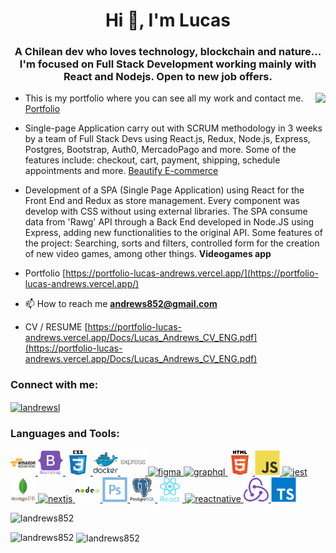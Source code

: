 <h1 align="center">Hi 👋, I'm Lucas</h1>
<h3 align="center">A Chilean dev who loves technology, blockchain and nature... I'm focused on Full Stack Development working mainly with React and Nodejs. Open to new job offers.</h3>

<img src="https://raw.githubusercontent.com/abhisheknaiidu/abhisheknaiidu/master/code.gif" align="right" />


- This is my portfolio where you can see all my work and contact me. [Portfolio](https://portfolio-lucas-andrews.vercel.app/)

- Single-page Application carry out with SCRUM methodology in 3 weeks by a team of Full Stack Devs using React.js, Redux, Node.js, Express, Postgres, Bootstrap, Auth0, MercadoPago and more. Some of the features include: checkout, cart, payment, shipping, schedule appointments and more. [Beautify E-commerce](https://beautify-three.vercel.app/)

- Development of a SPA (Single Page Application) using React for the Front End and Redux as store management. Every component was develop with CSS without using external libraries. The SPA consume data from 'Rawg' API through a Back End developed in Node.JS using Express, adding new functionalities to the original API. Some features of the project: Searching, sorts and filters, controlled form for the creation of new video games, among other things. **Videogames app**

- Portfolio [https://portfolio-lucas-andrews.vercel.app/](https://portfolio-lucas-andrews.vercel.app/)

- 📫 How to reach me **andrews852@gmail.com**

- CV / RESUME [https://portfolio-lucas-andrews.vercel.app/Docs/Lucas_Andrews_CV_ENG.pdf](https://portfolio-lucas-andrews.vercel.app/Docs/Lucas_Andrews_CV_ENG.pdf)

<h3 align="left">Connect with me:</h3>
<p align="left">
<a href="https://linkedin.com/in/landrewsl" target="blank"><img align="center" src="https://raw.githubusercontent.com/rahuldkjain/github-profile-readme-generator/master/src/images/icons/Social/linked-in-alt.svg" alt="landrewsl" height="30" width="40" /></a>
</p>

<h3 align="left">Languages and Tools:</h3>
<p align="left"> <a href="https://aws.amazon.com" target="_blank" rel="noreferrer"> <img src="https://raw.githubusercontent.com/devicons/devicon/master/icons/amazonwebservices/amazonwebservices-original-wordmark.svg" alt="aws" width="40" height="40"/> </a> <a href="https://getbootstrap.com" target="_blank" rel="noreferrer"> <img src="https://raw.githubusercontent.com/devicons/devicon/master/icons/bootstrap/bootstrap-plain-wordmark.svg" alt="bootstrap" width="40" height="40"/> </a> <a href="https://www.w3schools.com/css/" target="_blank" rel="noreferrer"> <img src="https://raw.githubusercontent.com/devicons/devicon/master/icons/css3/css3-original-wordmark.svg" alt="css3" width="40" height="40"/> </a> <a href="https://www.docker.com/" target="_blank" rel="noreferrer"> <img src="https://raw.githubusercontent.com/devicons/devicon/master/icons/docker/docker-original-wordmark.svg" alt="docker" width="40" height="40"/> </a> <a href="https://expressjs.com" target="_blank" rel="noreferrer"> <img src="https://raw.githubusercontent.com/devicons/devicon/master/icons/express/express-original-wordmark.svg" alt="express" width="40" height="40"/> </a> <a href="https://www.figma.com/" target="_blank" rel="noreferrer"> <img src="https://www.vectorlogo.zone/logos/figma/figma-icon.svg" alt="figma" width="40" height="40"/> </a> <a href="https://graphql.org" target="_blank" rel="noreferrer"> <img src="https://www.vectorlogo.zone/logos/graphql/graphql-icon.svg" alt="graphql" width="40" height="40"/> </a> <a href="https://www.w3.org/html/" target="_blank" rel="noreferrer"> <img src="https://raw.githubusercontent.com/devicons/devicon/master/icons/html5/html5-original-wordmark.svg" alt="html5" width="40" height="40"/> </a> <a href="https://developer.mozilla.org/en-US/docs/Web/JavaScript" target="_blank" rel="noreferrer"> <img src="https://raw.githubusercontent.com/devicons/devicon/master/icons/javascript/javascript-original.svg" alt="javascript" width="40" height="40"/> </a> <a href="https://jestjs.io" target="_blank" rel="noreferrer"> <img src="https://www.vectorlogo.zone/logos/jestjsio/jestjsio-icon.svg" alt="jest" width="40" height="40"/> </a> <a href="https://www.mongodb.com/" target="_blank" rel="noreferrer"> <img src="https://raw.githubusercontent.com/devicons/devicon/master/icons/mongodb/mongodb-original-wordmark.svg" alt="mongodb" width="40" height="40"/> </a> <a href="https://nextjs.org/" target="_blank" rel="noreferrer"> <img src="https://cdn.worldvectorlogo.com/logos/nextjs-2.svg" alt="nextjs" width="40" height="40"/> </a> <a href="https://nodejs.org" target="_blank" rel="noreferrer"> <img src="https://raw.githubusercontent.com/devicons/devicon/master/icons/nodejs/nodejs-original-wordmark.svg" alt="nodejs" width="40" height="40"/> </a> <a href="https://www.photoshop.com/en" target="_blank" rel="noreferrer"> <img src="https://raw.githubusercontent.com/devicons/devicon/master/icons/photoshop/photoshop-line.svg" alt="photoshop" width="40" height="40"/> </a> <a href="https://www.postgresql.org" target="_blank" rel="noreferrer"> <img src="https://raw.githubusercontent.com/devicons/devicon/master/icons/postgresql/postgresql-original-wordmark.svg" alt="postgresql" width="40" height="40"/> </a> <a href="https://reactjs.org/" target="_blank" rel="noreferrer"> <img src="https://raw.githubusercontent.com/devicons/devicon/master/icons/react/react-original-wordmark.svg" alt="react" width="40" height="40"/> </a> <a href="https://reactnative.dev/" target="_blank" rel="noreferrer"> <img src="https://reactnative.dev/img/header_logo.svg" alt="reactnative" width="40" height="40"/> </a> <a href="https://redux.js.org" target="_blank" rel="noreferrer"> <img src="https://raw.githubusercontent.com/devicons/devicon/master/icons/redux/redux-original.svg" alt="redux" width="40" height="40"/> </a> <a href="https://www.typescriptlang.org/" target="_blank" rel="noreferrer"> <img src="https://raw.githubusercontent.com/devicons/devicon/master/icons/typescript/typescript-original.svg" alt="typescript" width="40" height="40"/> </a> </p>

<p align="left"> <img src="https://komarev.com/ghpvc/?username=landrews852&label=Profile%20views&color=0e75b6&style=flat" alt="landrews852" /> </p>

<p><img align="left" src="https://github-readme-stats.vercel.app/api/top-langs?username=landrews852&show_icons=true&locale=en&layout=compact" alt="landrews852" /></p>

<p>&nbsp;<img align="center" src="https://github-readme-stats.vercel.app/api?username=landrews852&show_icons=true&locale=en" alt="landrews852" /></p>

